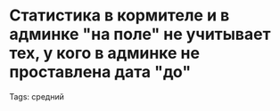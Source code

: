 # Статистика в кормителе и в админке "на поле" не учитывает тех, у кого в админке не проставлена дата "до"

Tags: средний